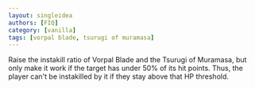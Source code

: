 ```yaml
---
layout: singleidea
authors: [FIQ]
category: [vanilla]
tags: [vorpal blade, tsurugi of muramasa]
---
```

Raise the instakill ratio of Vorpal Blade and the Tsurugi of Muramasa, but only make it work if the target has under 50% of its hit points. Thus, the player can't be instakilled by it if they stay above that HP threshold.
